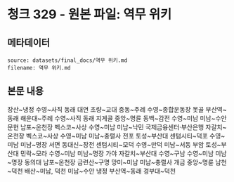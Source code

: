 # 청크 329 - 원본 파일: 역무 위키

## 메타데이터

```
source: datasets/final_docs/역무 위키.md
filename: 역무 위키.md
```

## 본문 내용

장산~냉정 수영~사직 동래 대연 초량~교대 중동~주례 수영~종합운동장 못골 부산역~동래 해운대~주례 수영~사직 동래 지게골 중앙~명륜 동백~감전 수영~미남 미남~수안 문현 남포~온천장 벡스코~사상 수영~미남 미남~낙민 국제금융센터·부산은행 자갈치~온천장 벡스코~사상 수영~미남 미남~충렬사 전포 토성~부산대 센텀시티~덕포 수영~미남 미남~명장 서면 동대신~장전 센텀시티~모덕 수영~만덕 미남~서동 부암 토성~부산대 민락~모라 수영~미남 미남~명장 가야 자갈치~부산대 수영~구남 수영~미남 미남~명장 동의대 남포~온천장 금련산~구명 망미~미남 미남~충렬사 개금 중앙~명륜 남천~덕천 배산~미남, 덕천 미남~수안 냉정 부산역~동래 경부대~덕천